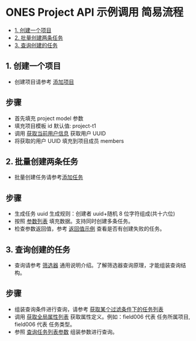 # ONES Project API 示例调用 简易流程

- [1. 创建一个项目](#1-创建一个项目)
- [2. 批量创建两条任务](#2-批量创建两条任务)
- [3. 查询创建的任务](#3-查询创建的任务)

## 1. 创建一个项目

- 创建项目请参考 [添加项目](./project.md)

## 步骤

- 首先填充 project model 参数
- 填充项目模板 id 默认值: project-t1
- 调用 [获取当前用户信息](../user/user.md#1-获取当前用户信息) 获取用户 UUID
- 将获取的用户 UUID 填充到项目成员 members

## 2. 批量创建两条任务

- 批量创建任务请参考[添加任务](./task/task.md#1-添加任务)

## 步骤

- 生成任务 uuid 生成规则：创建者 uuid+随机 8 位字符组成(共十六位)
- 按照 [参数列表](./task/task.md#参数列表) 填充数据。支持同时创建多条任务。
- 检查参数返回值，参考 [返回值示例](./task/task.md#传建任务返回值) 查看是否有创建失败的任务。

## 3. 查询创建的任务

- 查询请参考 [筛选器](./filter/filter.md) 通用说明介绍。了解筛选器查询原理，才能组装查询结构。

## 步骤

- 组装查询条件进行查询，请参考 [获取某个过滤条件下的任务列表](./filter/filter.md#2-获取某个过滤条件下的任务列表)
- 调用 [获取全局属性列表](./field/field.md#4-获取全局属性列表) 获取属性定义。例如：field006 代表 任务所属项目, field006 代表 任务类型。
- 参照 [查询任务列表参数](./filter/filter.md#查询任务列表参数) 组装参数进行查询。
